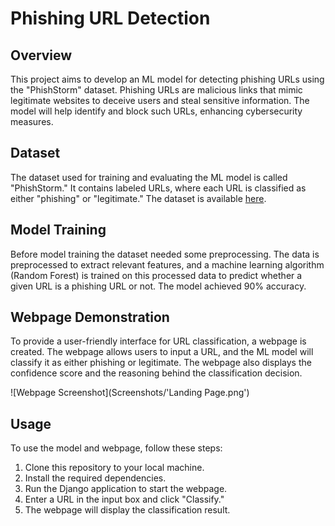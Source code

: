 # Phishing URL Detection

## Overview

This project aims to develop an ML model for detecting phishing URLs using the "PhishStorm" dataset. Phishing URLs are malicious links that mimic legitimate websites to deceive users and steal sensitive information. The model will help identify and block such URLs, enhancing cybersecurity measures.

## Dataset

The dataset used for training and evaluating the ML model is called "PhishStorm." It contains labeled URLs, where each URL is classified as either "phishing" or "legitimate." The dataset is available [here](https://ieeexplore.ieee.org/document/6975177).

## Model Training
Before model training the dataset needed some preprocessing. The data is preprocessed to extract relevant features, and a machine learning algorithm (Random Forest) is trained on this processed data to predict whether a given URL is a phishing URL or not. The model achieved 90% accuracy.

## Webpage Demonstration

To provide a user-friendly interface for URL classification, a webpage is created. The webpage allows users to input a URL, and the ML model will classify it as either phishing or legitimate. The webpage also displays the confidence score and the reasoning behind the classification decision.

![Webpage Screenshot](Screenshots/'Landing Page.png')

## Usage

To use the model and webpage, follow these steps:

1. Clone this repository to your local machine.
2. Install the required dependencies.
3. Run the Django application to start the webpage.
4. Enter a URL in the input box and click "Classify."
5. The webpage will display the classification result.



